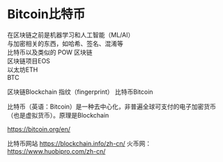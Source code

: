 # Bitcoin比特币

在区块链之前是机器学习和人工智能（ML/AI）  
与加密相关的东西，如哈希、签名、混淆等  
比特币以及类似的 POW 区块链  
区块链项目EOS  
以太坊ETH  
BTC



区块链Blockchain
指纹（fingerprint）
比特币Bitcoin

比特币（英语：Bitcoin）是一种去中心化，非普遍全球可支付的电子加密货币（也是虚拟货币）。原理是Blockchain


https://bitcoin.org/en/




比特币网站
https://blockchain.info/zh-cn/
火币网：https://www.huobipro.com/zh-cn/





